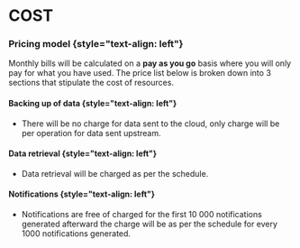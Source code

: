 # COST

### Pricing model {style="text-align: left"}

Monthly bills will be calculated on a **pay as you go** basis where you will only pay for what you have used.
The price list below is broken down into 3 sections that stipulate the cost of resources. 

#### Backing up of data {style="text-align: left"}

* There will be no charge for data sent to the cloud, only charge will be per operation for data sent upstream.

#### Data retrieval {style="text-align: left"}

* Data retrieval will be charged as per the schedule.

#### Notifications {style="text-align: left"}

* Notifications are free of charged for the first 10 000 notifications generated afterward the charge will be as per the schedule for every 1000 notifications generated.



